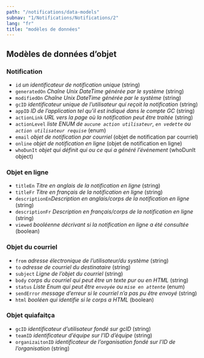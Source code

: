 ```yaml
---
path: "/notifications/data-models"
subnav: "1/Notifications/Notifications/2"
lang: "fr"
title: "modèles de données"
---
```


<helmet>
<title> Notifications - modèles de données </title>
</helmet>

## Modèles de données d’objet

### Notification

* `id` *un identificateur de notification unique* (string)
* `generatedOn` *Chaîne Unix DateTime générée par le système* (string)
* `modifiedOn` *Chaîne Unix DateTime générée par le système* (string)
* `gcID` *identificateur unique de l’utilisateur qui reçoit la notification* (string)
* `appID` *ID de l’application tel qu’il est indiqué dans le compte GC* (string)
* `actionLink` *URL vers la page où la notification peut être traitée* (string)
* `actionLevel` *liste ENUM de `aucune action utilisateur`, `en vedette` ou `action utilisateur requise`* (enum)
* `email` *objet de notification par courriel* (objet de notification par courriel)
* `online` *objet de notification en ligne* (objet de notification en ligne)
* `whoDunIt` *objet qui définit qui ou ce qui a généré l’événement* (whoDunIt object)

### Objet en ligne

* `titleEn` *Titre en anglais de la notification en ligne* (string)
* `titleFr` *Titre en français de la notification en ligne* (string)
* `descriptionEn`*Description en anglais/corps de la notification en ligne* (string)
* `descriptionFr` *Description en français/corps de la notification en ligne* (string)
* `viewed` *booléenne décrivant si la notification en ligne a été consultée* (boolean)

### Objet du courriel

* `from` *adresse électronique de l’utilisateur/du système* (string)
* `to` *adresse de courriel du destinataire* (string)
* `subject` *Ligne de l’objet du courriel* (string)
* `body` *corps du courriel qui peut être un texte pur ou en HTML* (string)
* `status` *Liste Enum qui peut être `envoyée` ou `mise en attente`* (enum)
* `sendError` *message d’erreur si le courriel n’a pas pu être envoyé* (string)
* `html` *booléen qui identifie si le corps a HTML* (boolean)

### Objet quiafaitça

* `gcID` *identificateur d’utilisateur fondé sur gcID* (string)
* `teamID` *identificateur d’équipe sur l’ID d’équipe* (string)
* `organizaitonID` *identificateur de l’organisation fondé sur l’ID de l’organisation* (string)
